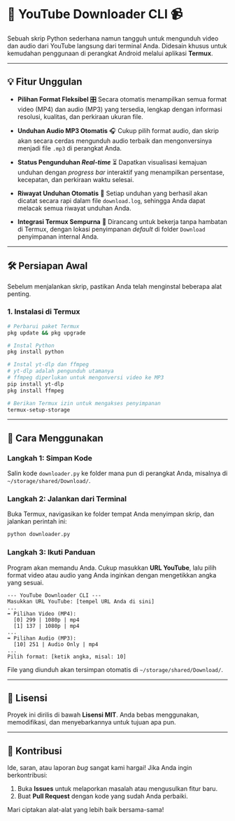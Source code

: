 # 🚀 YouTube Downloader CLI 📹

Sebuah skrip Python sederhana namun tangguh untuk mengunduh video dan audio dari YouTube langsung dari terminal Anda. Didesain khusus untuk kemudahan penggunaan di perangkat Android melalui aplikasi **Termux**.

---

## 💡 Fitur Unggulan

* **Pilihan Format Fleksibel** 🎛️
    Secara otomatis menampilkan semua format video (MP4) dan audio (MP3) yang tersedia, lengkap dengan informasi resolusi, kualitas, dan perkiraan ukuran file.

* **Unduhan Audio MP3 Otomatis** 🎧
    Cukup pilih format audio, dan skrip akan secara cerdas mengunduh audio terbaik dan mengonversinya menjadi file `.mp3` di perangkat Anda.

* **Status Pengunduhan *Real-time*** ⏳
    Dapatkan visualisasi kemajuan unduhan dengan *progress bar* interaktif yang menampilkan persentase, kecepatan, dan perkiraan waktu selesai.

* **Riwayat Unduhan Otomatis** 📜
    Setiap unduhan yang berhasil akan dicatat secara rapi dalam file `download.log`, sehingga Anda dapat melacak semua riwayat unduhan Anda.

* **Integrasi Termux Sempurna** 📱
    Dirancang untuk bekerja tanpa hambatan di Termux, dengan lokasi penyimpanan *default* di folder `Download` penyimpanan internal Anda.

---

## 🛠️ Persiapan Awal

Sebelum menjalankan skrip, pastikan Anda telah menginstal beberapa alat penting.

### 1. Instalasi di Termux

```bash
# Perbarui paket Termux
pkg update && pkg upgrade

# Instal Python
pkg install python

# Instal yt-dlp dan ffmpeg
# yt-dlp adalah pengunduh utamanya
# ffmpeg diperlukan untuk mengonversi video ke MP3
pip install yt-dlp
pkg install ffmpeg

# Berikan Termux izin untuk mengakses penyimpanan
termux-setup-storage
```

---

## 🚀 Cara Menggunakan

### Langkah 1: Simpan Kode

Salin kode `downloader.py` ke folder mana pun di perangkat Anda, misalnya di `~/storage/shared/Download/`.

### Langkah 2: Jalankan dari Terminal

Buka Termux, navigasikan ke folder tempat Anda menyimpan skrip, dan jalankan perintah ini:

```bash
python downloader.py
```

### Langkah 3: Ikuti Panduan

Program akan memandu Anda. Cukup masukkan **URL YouTube**, lalu pilih format video atau audio yang Anda inginkan dengan mengetikkan angka yang sesuai.

```
--- YouTube Downloader CLI ---
Masukkan URL YouTube: [tempel URL Anda di sini]
...
➡️ Pilihan Video (MP4):
  [0] 299 | 1080p | mp4
  [1] 137 | 1080p | mp4
...
➡️ Pilihan Audio (MP3):
  [10] 251 | Audio Only | mp4
...
Pilih format: [ketik angka, misal: 10]
```

File yang diunduh akan tersimpan otomatis di `~/storage/shared/Download/`.

---

## 📄 Lisensi

Proyek ini dirilis di bawah **Lisensi MIT**. Anda bebas menggunakan, memodifikasi, dan menyebarkannya untuk tujuan apa pun.

---

## 🤝 Kontribusi

Ide, saran, atau laporan *bug* sangat kami hargai! Jika Anda ingin berkontribusi:

1.  Buka **Issues** untuk melaporkan masalah atau mengusulkan fitur baru.
2.  Buat **Pull Request** dengan kode yang sudah Anda perbaiki.

Mari ciptakan alat-alat yang lebih baik bersama-sama!
